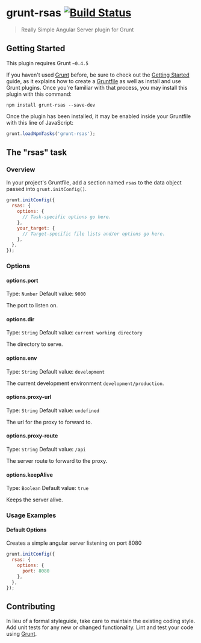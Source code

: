 # grunt-rsas [![Build Status](https://travis-ci.org/ndxbxrme/grunt-rsas.svg)](https://travis-ci.org/ndxbxrme/grunt-rsas)

> Really Simple Angular Server plugin for Grunt

## Getting Started
This plugin requires Grunt `~0.4.5`

If you haven't used [Grunt](http://gruntjs.com/) before, be sure to check out the [Getting Started](http://gruntjs.com/getting-started) guide, as it explains how to create a [Gruntfile](http://gruntjs.com/sample-gruntfile) as well as install and use Grunt plugins. Once you're familiar with that process, you may install this plugin with this command:

```shell
npm install grunt-rsas --save-dev
```

Once the plugin has been installed, it may be enabled inside your Gruntfile with this line of JavaScript:

```js
grunt.loadNpmTasks('grunt-rsas');
```

## The "rsas" task

### Overview
In your project's Gruntfile, add a section named `rsas` to the data object passed into `grunt.initConfig()`.

```js
grunt.initConfig({
  rsas: {
    options: {
      // Task-specific options go here.
    },
    your_target: {
      // Target-specific file lists and/or options go here.
    },
  },
});
```

### Options

#### options.port
Type: `Number`
Default value: `9000`

The port to listen on.

#### options.dir
Type: `String`
Default value: `current working directory`

The directory to serve.

#### options.env
Type: `String`
Default value: `development`

The current development environment `development/production`.

#### options.proxy-url
Type: `String`
Default value: `undefined`

The url for the proxy to forward to.

#### options.proxy-route
Type: `String`
Default value: `/api`

The server route to forward to the proxy.

#### options.keepAlive
Type: `Boolean`
Default value: `true`

Keeps the server alive.

### Usage Examples

#### Default Options
Creates a simple angular server listening on port 8080

```js
grunt.initConfig({
  rsas: {
    options: {
      port: 8080
    },
  },
});
```

## Contributing
In lieu of a formal styleguide, take care to maintain the existing coding style. Add unit tests for any new or changed functionality. Lint and test your code using [Grunt](http://gruntjs.com/).
